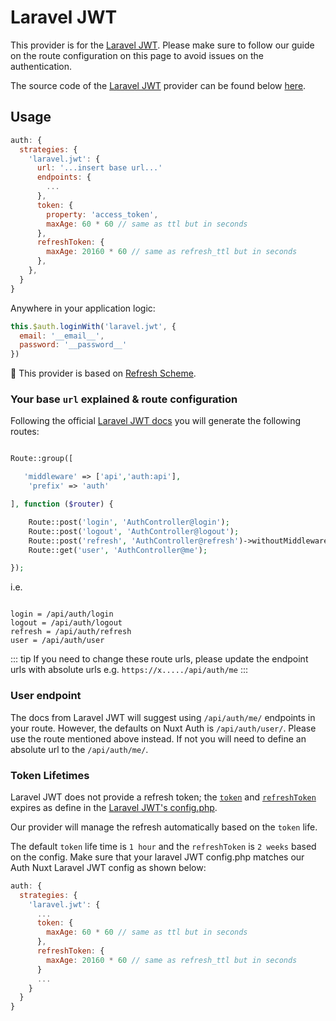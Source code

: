 # Laravel JWT

This provider is for the [Laravel JWT](https://github.com/tymondesigns/jwt-auth). Please make sure to follow our guide on the route configuration on this page to avoid issues on the authentication.

The source code of the [Laravel JWT](https://github.com/tymondesigns/jwt-auth) provider can be found below [here](https://github.com/nuxt-community/auth-module/blob/master/lib/providers/laraveljwt.js).


## Usage

```js
auth: {
  strategies: {
    'laravel.jwt': {
      url: '...insert base url...'
      endpoints: {
        ...
      },
      token: {
        property: 'access_token',
        maxAge: 60 * 60 // same as ttl but in seconds
      },
      refreshToken: {
        maxAge: 20160 * 60 // same as refresh_ttl but in seconds
      },
    },
  }
}
```

Anywhere in your application logic:

```js
this.$auth.loginWith('laravel.jwt', {
  email: '__email__',
  password: '__password__'
})
```

💁 This provider is based on [Refresh Scheme](../schemes/refresh.md).

### Your base `url` explained & route configuration

Following the official [Laravel JWT docs](https://jwt-auth.readthedocs.io/en/develop/quick-start/#add-some-basic-authentication-routes) you will generate the following routes:

```php

Route::group([

   'middleware' => ['api','auth:api'],
    'prefix' => 'auth'

], function ($router) {

    Route::post('login', 'AuthController@login');
    Route::post('logout', 'AuthController@logout');
    Route::post('refresh', 'AuthController@refresh')->withoutMiddleware(['api','auth:api']);
    Route::get('user', 'AuthController@me');

});

```

i.e.

```

login = /api/auth/login
logout = /api/auth/logout
refresh = /api/auth/refresh
user = /api/auth/user

```

::: tip
If you need to change these route urls, please update the endpoint urls with absolute urls e.g. `https://x...../api/auth/me`
:::

### User endpoint

The docs from Laravel JWT will suggest using `/api/auth/me/` endpoints in your route. However, the defaults on Nuxt Auth is `/api/auth/user/`. Please use the route mentioned above instead. If not you will need to define an absolute url to the `/api/auth/me/`.

### Token Lifetimes

Laravel JWT does not provide a refresh token; the [`token`](https://github.com/tymondesigns/jwt-auth/blob/develop/config/config.php#L104) and [`refreshToken`](https://github.com/tymondesigns/jwt-auth/blob/develop/config/config.php#L123) expires as define in the [Laravel JWT's config.php](https://github.com/tymondesigns/jwt-auth/blob/develop/config/config.php).

Our provider will manage the refresh automatically based on the `token` life. 

The default `token` life time is `1 hour` and the `refreshToken` is `2 weeks` based on the config. Make sure that your laravel JWT config.php matches our Auth Nuxt Laravel JWT config as shown below:


```js
auth: {
  strategies: {
    'laravel.jwt': {
      ...
      token: {
        maxAge: 60 * 60 // same as ttl but in seconds
      },
      refreshToken: {
        maxAge: 20160 * 60 // same as refresh_ttl but in seconds
      }
      ...
    }
  }
}
```